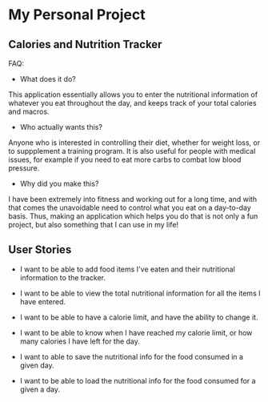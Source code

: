 # My Personal Project

## Calories and Nutrition Tracker

FAQ:
- What does it do?

This application essentially allows you to enter the nutritional information of whatever you eat throughout the day, 
and keeps track of your total calories and macros.

- Who actually wants this?

Anyone who is interested in controlling their diet, whether for weight loss, or to suppplement a training program. 
It is also useful for people with medical issues, for example if you need to eat more carbs to combat 
low blood pressure.

- Why did you make this?

I have been extremely into fitness and working out for a long time, and with that comes the unavoidable need to 
control what you eat on a day-to-day basis. Thus, making an application which helps you do that is not only a fun 
project, but also something that I can use in my life!

## User Stories
- I want to be able to add food items I've eaten and their nutritional information to the tracker.

- I want to be able to view the total nutritional information for all the items I have entered.

- I want to be able to have a calorie limit, and have the ability to change it.

- I want to be able to know when I have reached my calorie limit, or how many calories I have left for the day.

- I want to able to save the nutritional info for the food consumed in a given day.

- I want to be able to load the nutritional info for the food consumed for a given a day.